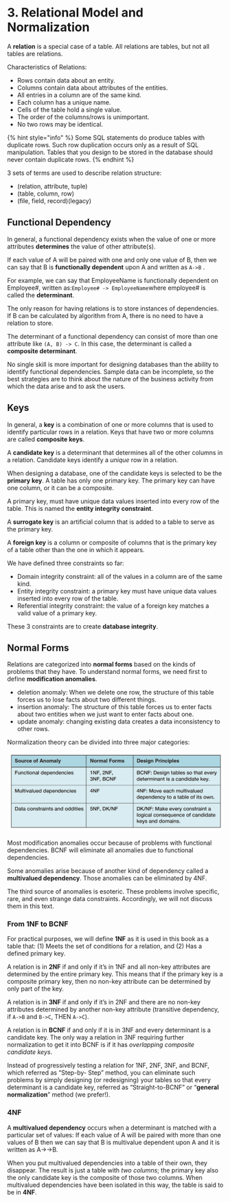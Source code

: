 # 3. Relational Model and Normalization

A **relation** is a special case of a table. All relations are tables, but not all tables are relations.

Characteristics of Relations:

* Rows contain data about an entity.
* Columns contain data about attributes of the entities.
* All entries in a column are of the same kind.
* Each column has a unique name.
* Cells of the table hold a single value.
* The order of the columns/rows is unimportant.
* No two rows may be identical.

{% hint style="info" %}
Some SQL statements do produce
 tables with duplicate rows. Such row duplication occurs only as a result of SQL manipulation. Tables that you design 
to be stored in the database should never contain duplicate rows.
{% endhint %}

3 sets of terms are used to describe relation structure:

* \(relation, attribute, tuple\)
* \(table, column, row\)
* \(file, field, record\)\(legacy\)

## Functional Dependency

In general, a functional dependency exists when the value of one or more attributes 
**determines** the value of other attribute\(s\).

If each value of A will be paired with one and only one value of B, then we can say that B is **functionally dependent** upon A and written as `A->B` .

For example, we can say that EmployeeName is functionally dependent on Employee\#, written as:`Employee# -> EmployeeName`where employee\# is called the **determinant**.

The only reason for having relations is to store instances of dependencies. If B can be calculated by algorithm from A, there is no need to have a relation to store.

The determinant of a functional dependency can consist of more than one attribute like `(A, B) -> C`. In this case, the determinant is called a **composite determinant**.

No single skill is more important for designing databases than the ability to identify functional 
dependencies. Sample data can be incomplete, so the best strategies are to 
think about the nature of the business activity from which the data arise and to ask the users.

## Keys

In general, a **key** is a combination of one or more columns that is used to identify particular
 rows in a relation. Keys that have two or more columns are called **composite keys**.

A **candidate key** is a determinant that determines all of the other columns in a relation. Candidate keys identify a _unique_ row in a relation.

When designing a database, one of the candidate keys is selected to be the **primary key**. A table has only one primary key. The primary
 key can have one column, or it can be a composite.

A primary key, must have unique data values inserted into every row of the table. This is named the **entity integrity constraint**.

A **surrogate key** is an artificial column that is added to a table to serve as the primary key.

A **foreign key** is a column or composite of columns that is the primary key of a table other
than the one in which it appears.

We have defined three constraints so far:

* Domain integrity constraint: all of the values in a column are of the same kind.
* Entity integrity constraint: a primary key must have unique data values inserted into every row of the table.
* Referential integrity constraint: the value of a foreign key matches a valid value of a primary key.

These 3 constraints are to create **database integrity**.

## Normal Forms

Relations are
 categorized into **normal forms** based on the kinds of problems that they have. To understand normal 
forms, we need first to define **modification anomalies**.

* deletion anomaly: When we delete one 
  row, the structure of this table forces us to lose facts about two different things.
*  insertion anomaly: The structure of 
  this table forces us to enter facts about two entities when we just want to enter facts about one.
* update anomaly: changing existing data creates a data inconsistency to other rows.

Normalization theory can be divided into three major categories:

![](../.gitbook/assets/screen-shot-2018-06-03-at-15.28.36.png)

Most modification anomalies occur because of problems with functional dependencies. BCNF will eliminate all anomalies due to functional dependencies.

Some anomalies arise because of another
 kind of dependency called a **multivalued dependency**. Those anomalies can be eliminated by
 4NF.

The third source of anomalies is esoteric. These problems involve specific, rare, and even
 strange data constraints. Accordingly, we will not discuss them in this text.

### From 1NF to BCNF

For practical purposes, we will define **1NF** as it is used in this book as a table that: \(1\) Meets the set of conditions for a relation, and
 \(2\) Has a defined primary key.

A relation is in **2NF** if and only if it’s in 1NF and all non-key attributes are determined by the entire primary key. This means that if the primary key is a composite primary key, then no
 non-key attribute can be determined by only part 
of the key.

A relation is in **3NF** if and only if it’s in 2NF and there are no non-key attributes determined by another non-key attribute \(transitive dependency, if `A->B` and `B->C`, THEN
 `A->C`\).

A relation is in **BCNF** if and only if it is in 3NF and every determinant 
is a candidate key. The only way a relation in 3NF
 requiring further normalization to get it into BCNF is if it has
 _overlapping composite candidate keys_.

Instead of progressively testing a relation for 1NF, 2NF, 3NF, and BCNF, which referred as “Step-by-
Step” method, you can eliminate such problems by simply designing \(or redesigning\) your tables
 so that every determinant is a candidate key, referred as “Straight-to-BCNF” or “**general normalization**” method \(we prefer!\).

### 4NF

A **multivalued dependency** 
occurs when a determinant is matched with a particular set of values: If each value of A will be paired with more than one values of B then we can say that B is multivalue dependent upon A and it is written as A-&gt;-&gt;B.

When you put multivalued dependencies into a table of their own, they disappear. The result is just a table with _two columns_; the primary key also the only candidate key is the composite of those two columns. When multivalued dependencies have been isolated in this way, the table is said to be in **4NF**.

